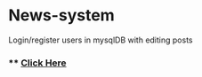 # News-system
Login/register users in mysqlDB with editing posts

### ** [Click Here](https://aleksanderkakol.github.io/News-system/)


 
